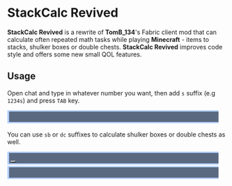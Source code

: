 # StackCalc Revived

**StackCalc Revived** is a rewrite of **TomB_134**'s Fabric client mod that can calculate often repeated math tasks while playing **Minecraft** - items to stacks, shulker boxes or double chests. **StackCalc Revived** improves code style and offers some new small QOL features.

## Usage
Open chat and type in whatever number you want, then add `s` suffix (e.g `1234s`) and press `TAB` key.

![stacks](media/stacks.gif)

You can use `sb` or `dc` suffixes to calculate shulker boxes or double chests as well.

![shulkers](media/shulkers.gif)
![double chests](media/double_chests.gif)
